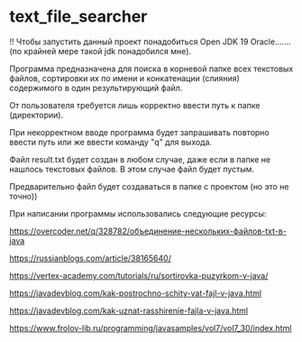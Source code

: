 # text_file_searcher

!! Чтобы запустить данный проект понадобиться Open JDK 19 Oracle....... (по крайней мере такой jdk понадобился мне).

Программа предназначена для поиска в корневой папке всех текстовых файлов, сортировки их по имени и конкатенации (слияния)
содержимого в один результирующий файл.

От пользователя требуется лишь корректно ввести путь к папке (директории).

При некорректном вводе программа будет запрашивать повторно ввести путь или же ввести команду "q" для выхода.

Файл result.txt будет создан в любом случае, даже если в папке не нашлось текстовых файлов. В этом случае файл будет пустым.

Предварительно файл будет создаваться в папке с проектом (но это не точно))

При написании программы использовались следующие ресурсы:

https://overcoder.net/q/328782/объединение-нескольких-файлов-txt-в-java

https://russianblogs.com/article/38165640/

https://vertex-academy.com/tutorials/ru/sortirovka-puzyrkom-v-java/

https://javadevblog.com/kak-postrochno-schity-vat-fajl-v-java.html

https://javadevblog.com/kak-uznat-rasshirenie-fajla-v-java.html

https://www.frolov-lib.ru/programming/javasamples/vol7/vol7_30/index.html
